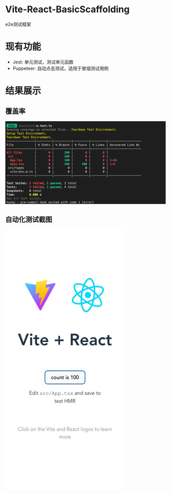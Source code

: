 # Vite-React-BasicScaffolding
e2e测试框架

# 现有功能
- Jest: 单元测试，测试单元函数
- Puppeteer: 自动点击测试，适用于冒烟测试用例

# 结果展示
## 覆盖率
![test](public/test_screen.png)

## 自动化测试截图
![home](public/home.jpg)

